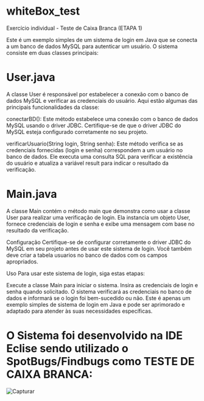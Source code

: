 # whiteBox_test
Exercício individual - Teste de Caixa Branca (ETAPA 1)

Este é um exemplo simples de um sistema de login em Java que se conecta a um banco de dados MySQL para autenticar um usuário. O sistema consiste em duas classes principais:

# User.java
A classe User é responsável por estabelecer a conexão com o banco de dados MySQL e verificar as credenciais do usuário. Aqui estão algumas das principais funcionalidades da classe:

conectarBD(): Este método estabelece uma conexão com o banco de dados MySQL usando o driver JDBC. Certifique-se de que o driver JDBC do MySQL esteja configurado corretamente no seu projeto.

verificarUsuario(String login, String senha): Este método verifica se as credenciais fornecidas (login e senha) correspondem a um usuário no banco de dados. Ele executa uma consulta SQL para verificar a existência do usuário e atualiza a variável result para indicar o resultado da verificação.

# Main.java
A classe Main contém o método main que demonstra como usar a classe User para realizar uma verificação de login. Ela instancia um objeto User, fornece credenciais de login e senha e exibe uma mensagem com base no resultado da verificação.

Configuração
Certifique-se de configurar corretamente o driver JDBC do MySQL em seu projeto antes de usar este sistema de login. Você também deve criar a tabela usuarios no banco de dados com os campos apropriados.

Uso
Para usar este sistema de login, siga estas etapas:

Execute a classe Main para iniciar o sistema.
Insira as credenciais de login e senha quando solicitado.
O sistema verificará as credenciais no banco de dados e informará se o login foi bem-sucedido ou não.
Este é apenas um exemplo simples de sistema de login em Java e pode ser aprimorado e adaptado para atender às suas necessidades específicas.

# O Sistema foi desenvolvido na IDE Eclise sendo utilizado o SpotBugs/Findbugs como TESTE DE CAIXA BRANCA:
![Capturar](https://github.com/juanmatias1/whiteBox_test/assets/82182479/9b711e72-adc8-4771-8f9d-aa0615e25f72)
